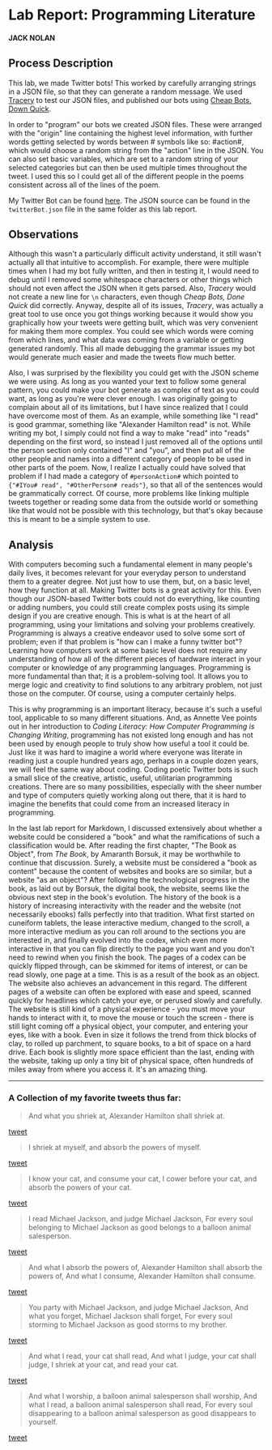 # Lab Report: Programming Literature

#### JACK NOLAN

## Process Description

This lab, we made Twitter bots! This worked by carefully arranging strings in a JSON file, so that they can generate a random message. We used [Tracery](http://tracery.io/) to test our JSON files, and published our bots using [Cheap Bots, Down Quick](https://cheapbotsdonequick.com/).

In order to "program" our bots we created JSON files. These were arranged with the "origin" line containing the highest level information, with further words getting selected by words between # symbols like so: #action#, which would choose a random string from the "action" line in the JSON. You can also set basic variables, which are set to a random string of your selected categories but can then be used multiple times throughout the tweet. I used this so I could get all of the different people in the poems consistent across all of the lines of the poem.

My Twitter Bot can be found [here](https://twitter.com/TechnologiesBot).
The JSON source can be found in the `twitterBot.json` file in the same folder as this lab report.

## Observations

Although this wasn't a particularly difficult activity understand, it still wasn't actually all that intuitive to accomplish. For example, there were multiple times when I had my bot fully written, and then in testing it, I would need to debug until I removed some whitespace characters or other things which should not even affect the JSON when it gets parsed. Also, *Tracery* would not create a new line for `\n` characters, even though *Cheap Bots, Done Quick* did correctly. Anyway, despite all of its issues, *Tracery*, was actually a great tool to use once you got things working because it would show you graphically how your tweets were getting built, which was very convenient for making them more complex. You could see which words were coming from which lines, and what data was coming from a variable or getting generated randomly. This all made debugging the grammar issues my bot would generate much easier and made the tweets flow much better.

Also, I was surprised by the flexibility you could get with the JSON scheme we were using. As long as you wanted your text to follow some general pattern, you could make your bot generate as complex of text as you could want, as long as you're were clever enough. I was originally going to complain about all of its limitations, but I have since realized that I could have overcome most of them. As an example, while something like "I read" is good grammar, something like "Alexander Hamilton read" is not. While writing my bot, I simply could not find a way to make "read" into "reads" depending on the first word, so instead I just removed all of the options until the person section only contained "I" and "you", and then put all of the other people and names into a different category of people to be used in other parts of the poem. Now, I realize I actually could have solved that problem if I had made a category of `#personAction#` which pointed to `{"#IYou# read", "#OtherPerson# reads"}`, so that all of the sentences would be grammatically correct. Of course, more problems like linking multiple tweets together or reading some data from the outside world or something like that would not be possible with this technology, but that's okay because this is meant to be a simple system to use.

## Analysis

With computers becoming such a fundamental element in many people's daily lives, it becomes relevant for your everyday person to understand them to a greater degree. Not just how to use them, but, on a basic level, how they function at all. Making Twitter bots is a great activity for this. Even though our JSON-based Twitter bots could not do everything, like counting or adding numbers, you could still create complex posts using its simple design if you are creative enough. This is what is at the heart of all programming, using your limitations and solving your problems creatively. Programming is always a creative endeavor used to solve some sort of problem; even if that problem is "how can I make a funny twitter bot"? Learning how computers work at some basic level does not require any understanding of how all of the different pieces of hardware interact in your computer or knowledge of any programming languages. Programming is more fundamental than that; it is a problem-solving tool. It allows you to merge logic and creativity to find solutions to any arbitrary problem, not just those on the computer. Of course, using a computer certainly helps.

This is why programming is an important literacy, because it's such a useful tool, applicable to so many different situations. And, as Annette Vee points out in her introduction to *Coding Literacy: How Computer Programming is Changing Writing*, programming has not existed long enough and has not been used by enough people to truly show how useful a tool it could be. Just like it was hard to imagine a world where everyone was literate in reading just a couple hundred years ago, perhaps in a couple dozen years, we will feel the same way about coding. Coding poetic Twitter bots is such a small slice of the creative, artistic, useful, utilitarian programming creations. There are so many possibilities, especially with the sheer number and type of computers quietly working along out there, that it is hard to imagine the benefits that could come from an increased literacy in programming.

In the last lab report for Markdown, I discussed extensively about whether a website could be considered a "book" and what the ramifications of such a classification would be. After reading the first chapter, "The Book as Object", from *The Book*, by Amaranth Borsuk, it may be worthwhile to continue that discussion. Surely, a website must be considered a "book as content" because the content of websites and books are so similar, but a website "as an object"? After following the technological progress in the book, as laid out by Borsuk, the digital book, the website, seems like the obvious next step in the book's evolution. The history of the book is a history of increasing interactivity with the reader and the website (not necessarily ebooks) falls perfectly into that tradition. What first started on cuneiform tablets, the lease interactive medium, changed to the scroll, a more interactive medium as you can roll around to the sections you are interested in, and finally evolved into the codex, which even more interactive in that you can flip directly to the page you want and you don't need to rewind when you finish the book. The pages of a codex can be quickly flipped through, can be skimmed for items of interest, or can be read slowly, one page at a time. This is as a result of the book as an object. The website also achieves an advancement in this regard. The different pages of a website can often be explored with ease and speed, scanned quickly for headlines which catch your eye, or perused slowly and carefully. The website is still kind of a physical experience - you must move your hands to interact with it, to move the mouse or touch the screen - there is still light coming off a physical object, your computer, and entering your eyes, like with a book. Even in size it follows the trend from thick blocks of clay, to rolled up parchment, to square books, to a bit of space on a hard drive. Each book is slightly more space efficient than the last, ending with the website, taking up only a tiny bit of physical space, often hundreds of miles away from where you access it. It's an amazing thing.



----

### A Collection of my favorite tweets thus far:

> And what you shriek at, Alexander Hamilton shall shriek at.

[tweet](https://twitter.com/TechnologiesBot/status/1176840735049564160)

> I shriek at myself, and absorb the powers of myself.

[tweet](https://twitter.com/TechnologiesBot/status/1175391194471419906)

> I know your cat, and consume your cat,
I cower before your cat, and absorb the powers of your cat.

[tweet](https://twitter.com/TechnologiesBot/status/1176742568681443328)

> I read Michael Jackson, and judge Michael Jackson,
For every soul belonging to Michael Jackson as good belongs to a balloon animal salesperson.

[tweet](https://twitter.com/TechnologiesBot/status/1175179680531537920)

> And what I absorb the powers of, Alexander Hamilton shall absorb the powers of,
And what I consume, Alexander Hamilton shall consume.

[tweet](https://twitter.com/TechnologiesBot/status/1174522821680271361)

> You party with Michael Jackson, and judge Michael Jackson,
And what you forget, Michael Jackson shall forget,
For every soul storming to Michael Jackson as good storms to my brother.

[tweet](https://twitter.com/TechnologiesBot/status/1176161559565033474)

> And what I read, your cat shall read,
And what I judge, your cat shall judge,
I shriek at your cat, and read your cat.

[tweet](https://twitter.com/TechnologiesBot/status/1174930715974107136)

> And what I worship, a balloon animal salesperson shall worship,
And what I read, a balloon animal salesperson shall read,
For every soul disappearing to a balloon animal salesperson as good disappears to yourself.

[tweet](https://twitter.com/TechnologiesBot/status/1174734329236340737)
